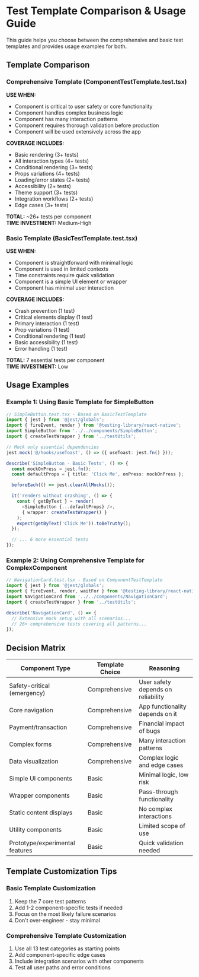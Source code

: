# Test Template Comparison & Usage Guide

This guide helps you choose between the comprehensive and basic test templates and provides usage examples for both.

## Template Comparison

### Comprehensive Template (ComponentTestTemplate.test.tsx)

**USE WHEN:**

* Component is critical to user safety or core functionality
* Component handles complex business logic
* Component has many interaction patterns
* Component requires thorough validation before production
* Component will be used extensively across the app

**COVERAGE INCLUDES:**

* Basic rendering (3+ tests)
* All interaction types (4+ tests)
* Conditional rendering (3+ tests)
* Props variations (4+ tests)
* Loading/error states (2+ tests)
* Accessibility (2+ tests)
* Theme support (3+ tests)
* Integration workflows (2+ tests)
* Edge cases (3+ tests)

**TOTAL:** ~26+ tests per component  
**TIME INVESTMENT:** Medium-High

### Basic Template (BasicTestTemplate.test.tsx)

**USE WHEN:**

* Component is straightforward with minimal logic
* Component is used in limited contexts
* Time constraints require quick validation
* Component is a simple UI element or wrapper
* Component has minimal user interaction

**COVERAGE INCLUDES:**

* Crash prevention (1 test)
* Critical elements display (1 test)
* Primary interaction (1 test)
* Prop variations (1 test)
* Conditional rendering (1 test)
* Basic accessibility (1 test)
* Error handling (1 test)

**TOTAL:** 7 essential tests per component  
**TIME INVESTMENT:** Low

## Usage Examples

### Example 1: Using Basic Template for SimpleButton

```typescript
// SimpleButton.test.tsx - Based on BasicTestTemplate
import { jest } from '@jest/globals';
import { fireEvent, render } from '@testing-library/react-native';
import SimpleButton from '../../components/SimpleButton';
import { createTestWrapper } from '../testUtils';

// Mock only essential dependencies
jest.mock('@/hooks/useToast', () => ({ useToast: jest.fn() }));

describe('SimpleButton - Basic Tests', () => {
  const mockOnPress = jest.fn();
  const defaultProps = { title: 'Click Me', onPress: mockOnPress };

  beforeEach(() => jest.clearAllMocks());

  it('renders without crashing', () => {
    const { getByText } = render(
      <SimpleButton {...defaultProps} />, 
      { wrapper: createTestWrapper() }
    );
    expect(getByText('Click Me')).toBeTruthy();
  });

  // ... 6 more essential tests
});
```

### Example 2: Using Comprehensive Template for ComplexComponent

```typescript
// NavigationCard.test.tsx - Based on ComponentTestTemplate  
import { jest } from '@jest/globals';
import { fireEvent, render, waitFor } from '@testing-library/react-native';
import NavigationCard from '../../components/NavigationCard';
import { createTestWrapper } from '../testUtils';

describe('NavigationCard', () => {
  // Extensive mock setup with all scenarios...
  // 26+ comprehensive tests covering all patterns...
});
```

## Decision Matrix

| Component Type | Template Choice | Reasoning |
|---|---|---|
| Safety-critical (emergency) | Comprehensive | User safety depends on reliability |
| Core navigation | Comprehensive | App functionality depends on it |
| Payment/transaction | Comprehensive | Financial impact of bugs |
| Complex forms | Comprehensive | Many interaction patterns |
| Data visualization | Comprehensive | Complex logic and edge cases |
| Simple UI components | Basic | Minimal logic, low risk |
| Wrapper components | Basic | Pass-through functionality |
| Static content displays | Basic | No complex interactions |
| Utility components | Basic | Limited scope of use |
| Prototype/experimental features | Basic | Quick validation needed |

## Template Customization Tips

### Basic Template Customization

1. Keep the 7 core test patterns
2. Add 1-2 component-specific tests if needed
3. Focus on the most likely failure scenarios
4. Don't over-engineer - stay minimal

### Comprehensive Template Customization

1. Use all 13 test categories as starting points
2. Add component-specific edge cases
3. Include integration scenarios with other components
4. Test all user paths and error conditions
